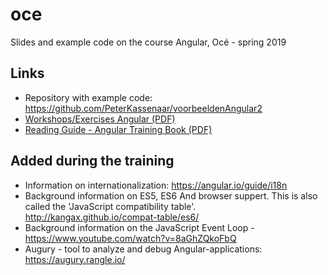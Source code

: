 # oce

Slides and example code on the course Angular, Océ - spring 2019

## Links

-   Repository with example code: https://github.com/PeterKassenaar/voorbeeldenAngular2
-   [Workshops/Exercises Angular (PDF)](./Workshops%20Angular%20-%20Oce.pdf)
-   [Reading Guide - Angular Training Book (PDF)](./Reading%20Guide%20-%20Angular%20Rangle%20Training%20Book.pdf)

## Added during the training

-   Information on internationalization: https://angular.io/guide/i18n
-   Background information on ES5, ES6 And browser suppert. This is also called the 'JavaScript compatibility table'. http://kangax.github.io/compat-table/es6/
-   Background information on the JavaScript Event Loop -https://www.youtube.com/watch?v=8aGhZQkoFbQ
-   Augury - tool to analyze and debug Angular-applications: https://augury.rangle.io/
